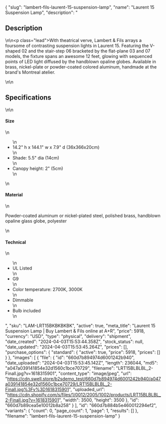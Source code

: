 {
  "slug": "lambert-fils-laurent-15-suspension-lamp",
  "name": "Laurent 15 Suspension Lamp",
  "description": "<h2>Description</h2>\n<!-- split -->\n<p class=\"lead\">With theatrical verve, Lambert &amp; Fils arrays a foursome of contrasting suspension lights in Laurent 15. Featuring the V-shaped 02 and the stair-step 06 bracketed by the flat-plane 03 and 07 models, the fixture spans an awesome 12 feet, glowing with sequenced points of LED light diffused by the handblown opaline globes. Available in brass, nickel-plate or powder-coated colored aluminum, handmade at the brand's Montreal atelier.   </p>\n<!-- split -->\n<h2>Specifications</h2>\n<!-- split -->\n<h4>Size</h4>\n<ul>\n<li>14.2\" h x 144.1\" w x 7.9\" d (36x366x20cm)</li>\n<li>Shade: 5.5\" dia (14cm)</li>\n<li>Canopy height: 2\" (5cm)</li>\n</ul>\n<h4>Material</h4>\n<p>Powder-coated aluminum or nickel-plated steel, polished brass, handblown opaline glass globe, polyester</p>\n<h4>Technical</h4>\n<ul>\n<li>UL Listed</li>\n<li>G9</li>\n<li>Color temperature: 2700K, 3000K</li>\n<li>Dimmable</li>\n<li>Bulb included</li>\n</ul>",
  "sku": "LAM-LRT15BKBKBKBK",
  "active": true,
  "meta_title": "Laurent 15 Suspension Lamp | Buy Lambert & Fils online at A+R",
  "price": 5918,
  "currency": "USD",
  "type": "physical",
  "delivery": "shipment",
  "date_created": "2024-04-03T15:53:44.358Z",
  "stock_status": null,
  "date_updated": "2024-04-03T15:53:45.264Z",
  "prices": [],
  "purchase_options": {
    "standard": {
      "active": true,
      "price": 5918,
      "prices": []
    }
  },
  "images": [
    {
      "file": {
        "id": "660d7b894974d6001242b940",
        "date_uploaded": "2024-04-03T15:53:45.142Z",
        "length": 236044,
        "md5": "a047a039141854e32d1560c1bce70729",
        "filename": "LRT15BLBLBL_2-Finall.jpg?v=1618315901",
        "content_type": "image/jpeg",
        "url": "https://cdn.swell.store/b2sdemo_test/660d7b894974d6001242b940/a047a039141854e32d1560c1bce70729/LRT15BLBLBL_2-Finall.jpg%3Fv%3D1618315901",
        "uploaded_url": "https://cdn.shopify.com/s/files/1/0012/2005/1002/products/LRT15BLBLBL_2-Finall.jpg?v=1618315901",
        "width": 3500,
        "height": 3500
      },
      "id": "660d7b89cea5e10012b8a258"
    }
  ],
  "id": "660d7b884b5e460012294ef2",
  "variants": {
    "count": 0,
    "page_count": 1,
    "page": 1,
    "results": []
  },
  "filename": "lambert-fils-laurent-15-suspension-lamp"
}